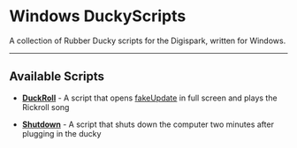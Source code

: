 # Windows DuckyScripts

A collection of Rubber Ducky scripts for the Digispark, written for Windows.
***

## Available Scripts

- **[DuckRoll](DuckRoll)** - A script that opens [fakeUpdate](http://fakeupdate.net/win10u/) in full screen and plays the Rickroll song

- **[Shutdown](Shutdown)** - A script that shuts down the computer two minutes after plugging in the ducky
